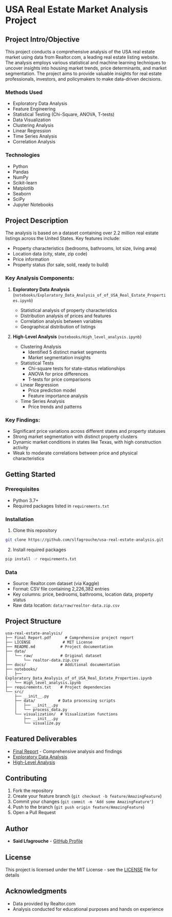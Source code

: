 # USA Real Estate Market Analysis Project

## Project Intro/Objective
This project conducts a comprehensive analysis of the USA real estate market using data from Realtor.com, a leading real estate listing website. The analysis employs various statistical and machine learning techniques to uncover insights into housing market trends, price determinants, and market segmentation. The project aims to provide valuable insights for real estate professionals, investors, and policymakers to make data-driven decisions.

### Methods Used
* Exploratory Data Analysis
* Feature Engineering
* Statistical Testing (Chi-Square, ANOVA, T-tests)
* Data Visualization
* Clustering Analysis
* Linear Regression
* Time Series Analysis
* Correlation Analysis

### Technologies
* Python
* Pandas
* NumPy
* Scikit-learn
* Matplotlib
* Seaborn
* SciPy
* Jupyter Notebooks

## Project Description
The analysis is based on a dataset containing over 2.2 million real estate listings across the United States. Key features include:

* Property characteristics (bedrooms, bathrooms, lot size, living area)
* Location data (city, state, zip code)
* Price information
* Property status (for sale, sold, ready to build)

### Key Analysis Components:

1. **Exploratory Data Analysis** (`notebooks/Exploratory_Data_Analysis_of_of_USA_Real_Estate_Properties.ipynb`)
   * Statistical analysis of property characteristics
   * Distribution analysis of prices and features
   * Correlation analysis between variables
   * Geographical distribution of listings

2. **High-Level Analysis** (`notebooks/High_level_analysis.ipynb`)
   * Clustering Analysis
     * Identified 5 distinct market segments
     * Market segmentation insights
   * Statistical Tests
     * Chi-square tests for state-status relationships
     * ANOVA for price differences
     * T-tests for price comparisons
   * Linear Regression
     * Price prediction model
     * Feature importance analysis
   * Time Series Analysis
     * Price trends and patterns

### Key Findings:
* Significant price variations across different states and property statuses
* Strong market segmentation with distinct property clusters
* Dynamic market conditions in states like Texas, with high construction activity
* Weak to moderate correlations between price and physical characteristics

## Getting Started

### Prerequisites
* Python 3.7+
* Required packages listed in `requirements.txt`

### Installation
1. Clone this repository
```bash
git clone https://github.com/slfagrouche/usa-real-estate-analysis.git
```

2. Install required packages
```bash
pip install -r requirements.txt
```

### Data
* Source: Realtor.com dataset (via Kaggle)
* Format: CSV file containing 2,226,382 entries
* Key columns: price, bedrooms, bathrooms, location data, property status
* Raw data location: `data/raw/realtor-data.zip.csv`

## Project Structure
```
usa-real-estate-analysis/
├── Final Report.pdf      # Comprehensive project report
├── LICENSE              # MIT License
├── README.md           # Project documentation
├── data/
│   └── raw/            # Original dataset
│       └── realtor-data.zip.csv
├── docs/               # Additional documentation
├── notebooks/
│   ├── Exploratory_Data_Analysis_of_of_USA_Real_Estate_Properties.ipynb
│   └── High_level_analysis.ipynb
├── requirements.txt    # Project dependencies
└── src/
    ├── __init__.py
    ├── data/          # Data processing scripts
    │   ├── __init__.py
    │   └── process_data.py
    └── visualization/  # Visualization functions
        ├── __init__.py
        └── visualize.py
```

## Featured Deliverables
* [Final Report](Final%20Report%20.pdf) - Comprehensive analysis and findings
* [Exploratory Data Analysis](notebooks/Exploratory_Data_Analysis_of_of_USA_Real_Estate_Properties.ipynb)
* [High-Level Analysis](notebooks/High_level_analysis.ipynb)

## Contributing
1. Fork the repository
2. Create your feature branch (`git checkout -b feature/AmazingFeature`)
3. Commit your changes (`git commit -m 'Add some AmazingFeature'`)
4. Push to the branch (`git push origin feature/AmazingFeature`)
5. Open a Pull Request

## Author
* **Said Lfagrouche** - [GitHub Profile](https://github.com/slfagrouche)

## License
This project is licensed under the MIT License - see the [LICENSE](LICENSE) file for details

## Acknowledgments
* Data provided by Realtor.com
* Analysis conducted for educational purposes and hands on experience
